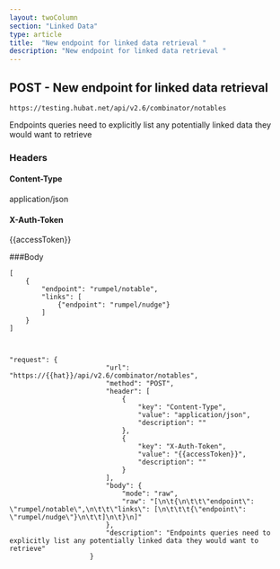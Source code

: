 ```yaml
---
layout: twoColumn
section: "Linked Data"
type: article
title:  "New endpoint for linked data retrieval "
description: "New endpoint for linked data retrieval "
---
```


## POST - New endpoint for linked data retrieval 

`https://testing.hubat.net/api/v2.6/combinator/notables`

Endpoints queries need to explicitly list any potentially linked data they would want to retrieve

### Headers

#### Content-Type
application/json
#### X-Auth-Token
{{accessToken}}

###Body

```
[
	{
		"endpoint": "rumpel/notable",
		"links": [
			{"endpoint": "rumpel/nudge"}
		]
	}
]


```

```postman

"request": {
						"url": "https://{{hat}}/api/v2.6/combinator/notables",
						"method": "POST",
						"header": [
							{
								"key": "Content-Type",
								"value": "application/json",
								"description": ""
							},
							{
								"key": "X-Auth-Token",
								"value": "{{accessToken}}",
								"description": ""
							}
						],
						"body": {
							"mode": "raw",
							"raw": "[\n\t{\n\t\t\"endpoint\": \"rumpel/notable\",\n\t\t\"links\": [\n\t\t\t{\"endpoint\": \"rumpel/nudge\"}\n\t\t]\n\t}\n]"
						},
						"description": "Endpoints queries need to explicitly list any potentially linked data they would want to retrieve"
					}

```
